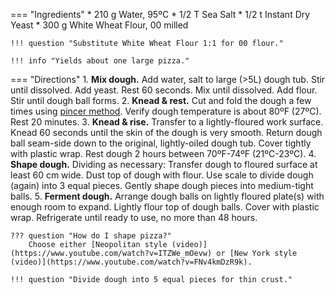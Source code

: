 === "Ingredients"
    * 210 g Water, 95ºC
    * 1/2 T Sea Salt
    * 1/2 t Instant Dry Yeast
    * 300 g White Wheat Flour, 00 milled

    !!! question "Substitute White Wheat Flour 1:1 for 00 flour."

    !!! info "Yields about one large pizza."

=== "Directions"
    1. **Mix dough.** Add water, salt to large (>5L) dough tub. Stir until dissolved. Add yeast. Rest 60 seconds. Mix until dissolved. Add flour. Stir until dough ball forms.
    2. **Knead & rest.** Cut and fold the dough a few times using [pincer method](https://www.youtube.com/watch?v=HoY7CPw0E1s). Verify dough temperature is about 80ºF (27ºC). Rest 20 minutes.
    3. **Knead & rise.** Transfer to a lightly-floured work surface. Knead 60 seconds until the skin of the dough is very smooth. Return dough ball seam-side down to the original, lightly-oiled dough tub. Cover tightly with plastic wrap. Rest dough 2 hours between 70ºF-74ºF (21ºC-23ºC).
    4. **Shape dough.** Dividing as necessary: Transfer dough to floured surface at least 60 cm wide. Dust top of dough with flour. Use scale to divide dough (again) into 3 equal pieces. Gently shape dough pieces into medium-tight balls.
    5. **Ferment dough.** Arrange dough balls on lightly floured plate(s) with enough room to expand. Lightly flour top of dough balls. Cover with plastic wrap. Refrigerate until ready to use, no more than 48 hours.

    ??? question "How do I shape pizza?"
        Choose either [Neopolitan style (video)](https://www.youtube.com/watch?v=ITZWe_mOevw) or [New York style (video)](https://www.youtube.com/watch?v=FNv4kmDzR9k).

    !!! question "Divide dough into 5 equal pieces for thin crust."

[^1]:
    Forkish, Ken. [*The Elements of Pizza*](https://amazon.com/dp/160774838X). Ten Speed Press, 2016.
[^2]: Vogt, Adrienne
